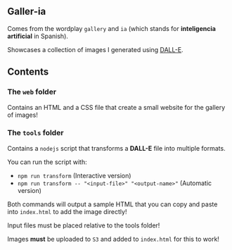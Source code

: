 ## Galler-ia

Comes from the wordplay `gallery` and `ia` (which stands for **inteligencia artificial** in Spanish).

Showcases a collection of images I generated using [DALL-E](https://openai.com/dall-e-2/).

## Contents

### The `web` folder

Contains an HTML and a CSS file that create a small website for the gallery of images! 

### The `tools` folder

Contains a `nodejs` script that transforms a **DALL-E** file into multiple formats. 

You can run the script with:

- `npm run transform` (Interactive version)
- `npm run transform -- "<input-file>" "<output-name>"` (Automatic version)

Both commands will output a sample HTML that you can copy and paste into `index.html` to add the image directly!

Input files must be placed relative to the tools folder!

Images **must** be uploaded to `S3` and added to `index.html` for this to work!